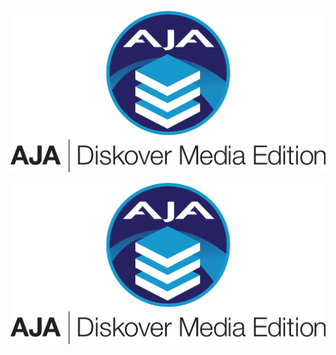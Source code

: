 ![Image: Logo and Icon for AJA Diskover Media Edition](images/logo_and_icon_aja_diskover_media_edition_for_light_background.png)

<img src="images/logo_and_icon_aja_diskover_media_edition_for_light_background.png" width="700">
